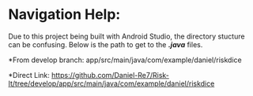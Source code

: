 Navigation Help:
==================
Due to this project being built with Android Studio, the directory stucture can be confusing. Below is the path to get to the <b><i>.java</i></b> files.

*From develop branch: app/src/main/java/com/example/daniel/riskdice

*Direct Link: https://github.com/Daniel-Re7/Risk-It/tree/develop/app/src/main/java/com/example/daniel/riskdice
